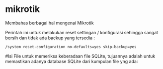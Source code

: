 # mikrotik
Membahas berbagai hal mengenai Mikrotik


Perintah ini untuk melakukan reset settingan / konfigurasi sehingga sangat bersih dan tidak ada backup yang tersedia : 

```text
/system reset-configuration no-defaults=yes skip-backup=yes

```

#Isi File untuk memeriksa keberadaan file SQLite, tujuannya adalah untuk memastikan adanya database SQLite dari kumpulan  file yng ada: 





